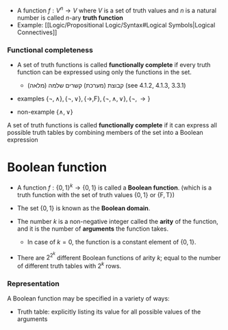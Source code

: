 
- A function $f:V^{n}\to V$ where $V$ is a set of truth values and $n$ is a natural number is called $n$-ary **truth function** 
- Example: [[Logic/Propositional Logic/Syntax#Logical Symbols|Logical Connectives]]

### Functional completeness

- A set of truth functions is called **functionally complete** if every truth function can be expressed using only the functions in the set.
	- קבוצת (מערכת) קשרים שלמה (מלאה) (see 4.1.2, 4.1.3, 3.3.1) 

- examples $\{ \lnot,\land \},\{ \lnot,\lor \},\{ \to,\mathsf{F}\},\{ \lnot,\land,\lor \},\{ \lnot,\to \}$
- non-example $\{ \land,\lor \}$


A set of truth functions is called **functionally complete** if it can express all possible truth tables by combining members of the set into a Boolean expression

# Boolean function

- A function $f:\{0,1\}^{k}\to\{0,1\}$ is called a **Boolean function**. (which is a truth function with the set of truth values $\{0,1\}$ or $\{\mathsf{F},\mathsf{T}\}$)


- The set $\{0,1\}$ is known as the **Boolean domain**.
- The number $k$ is a non-negative integer called the **arity** of the function, and it is the number of **arguments** the function takes.
  - In case of $k=0$, the function is a constant element of $\{0,1\}$.
- There are $2^{2^{k}}$ different Boolean functions of arity $k$; equal to the number of different truth tables with $2^{k}$ rows.


### Representation

A Boolean function may be specified in a variety of ways:

- Truth table: explicitly listing its value for all possible values of the arguments

